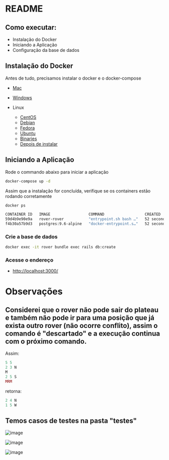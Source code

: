 # README

## Como executar:
  - Instalação do Docker
  - Iniciando a Aplicação
  - Configuração da base de dados

## Instalação do Docker
Antes de tudo, precisamos instalar o docker e o docker-compose

- [Mac](https://docs.docker.com/docker-for-mac/install/)
- [Windows](https://docs.docker.com/docker-for-windows/install/)

- Linux
  - [CentOS](https://docs.docker.com/install/linux/docker-ce/centos/)
  - [Debian](https://docs.docker.com/install/linux/docker-ce/debian/)
  - [Fedora](https://docs.docker.com/install/linux/docker-ce/fedora/)
  - [Ubuntu](https://docs.docker.com/install/linux/docker-ce/ubuntu/)
  - [Binaries](https://docs.docker.com/install/linux/docker-ce/binaries/)
  - [Depois de instalar](https://docs.docker.com/install/linux/linux-postinstall/)


## Iniciando a Aplicação
Rode o commando abaixo para iniciar a aplicação
```sh
docker-compose up -d
```

Assim que a instalação for concluída, verifique se os containers estão rodando corretamente
```sh
docker ps
```

```sh
CONTAINER ID   IMAGE                 COMMAND                  CREATED          STATUS          PORTS                                       NAMES
59d4b9e90e9a   rover-rover           "entrypoint.sh bash …"   52 seconds ago   Up 18 seconds   0.0.0.0:3000->3000/tcp, :::3000->3000/tcp   rover
f4b30a57b9d3   postgres:9.6-alpine   "docker-entrypoint.s…"   52 seconds ago   Up 18 seconds   0.0.0.0:5432->5432/tcp, :::5432->5432/tcp   rover_database
```

### Crie a base de dados

```sh
docker exec -it rover bundle exec rails db:create
```

### Acesse o endereço
- [http://localhost:3000/](http://localhost:3000/)


# Observações

## Considerei que o rover não pode sair do plateau e também não pode ir para uma posição que já exista outro rover (não ocorre conflito), assim o comando é "descartado" e a execução continua com o próximo comando.

Assim:
```ruby
5 5
2 3 N
M
2 5 S
MRM
```

retorna:
```ruby
2 4 N
1 5 W
```

## Temos casos de testes na pasta "testes"


![image](https://user-images.githubusercontent.com/22568497/199675580-e51a9f74-fe76-4b60-a9c0-1a9e501aecdf.png)

![image](https://user-images.githubusercontent.com/22568497/199675649-81a918c9-577d-4307-b704-1a86cbab931d.png)

![image](https://user-images.githubusercontent.com/22568497/199675845-581ef2ab-cd72-41a9-9ba8-c4c4bf9e937a.png)



